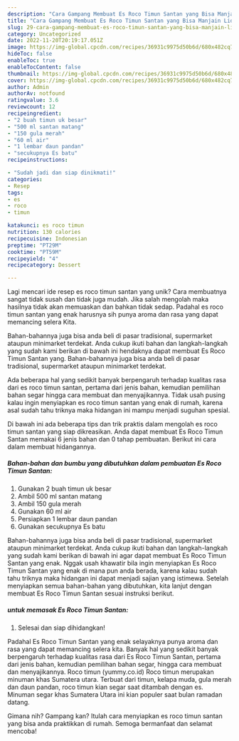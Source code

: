 ```yaml
---
description: "Cara Gampang Membuat Es Roco Timun Santan yang Bisa Manjain Lidah"
title: "Cara Gampang Membuat Es Roco Timun Santan yang Bisa Manjain Lidah"
slug: 29-cara-gampang-membuat-es-roco-timun-santan-yang-bisa-manjain-lidah
category: Uncategorized
date: 2022-11-20T20:19:17.051Z
image: https://img-global.cpcdn.com/recipes/36931c9975d50b6d/680x482cq70/es-roco-timun-santan-foto-resep-utama.jpg
hideToc: false
enableToc: true
enableTocContent: false
thumbnail: https://img-global.cpcdn.com/recipes/36931c9975d50b6d/680x482cq70/es-roco-timun-santan-foto-resep-utama.jpg
cover: https://img-global.cpcdn.com/recipes/36931c9975d50b6d/680x482cq70/es-roco-timun-santan-foto-resep-utama.jpg
author: Admin
authorAv: notfound
ratingvalue: 3.6
reviewcount: 12
recipeingredient:
- "2 buah timun uk besar"
- "500 ml santan matang"
- "150 gula merah"
- "60 ml air"
- "1 lembar daun pandan"
- "secukupnya Es batu"
recipeinstructions:

- "Sudah jadi dan siap dinikmati!"
categories:
- Resep
tags:
- es
- roco
- timun

katakunci: es roco timun 
nutrition: 130 calories
recipecuisine: Indonesian
preptime: "PT29M"
cooktime: "PT59M"
recipeyield: "4"
recipecategory: Dessert

---
```





Lagi mencari ide resep es roco timun santan yang unik? Cara membuatnya sangat tidak susah dan tidak juga mudah. Jika salah mengolah maka hasilnya tidak akan memuaskan dan bahkan tidak sedap. Padahal es roco timun santan yang enak harusnya sih punya aroma dan rasa yang dapat memancing selera Kita.





Bahan-bahannya juga bisa anda beli di pasar tradisional, supermarket ataupun minimarket terdekat. Anda cukup ikuti bahan dan langkah-langkah yang sudah kami berikan di bawah ini hendaknya dapat membuat Es Roco Timun Santan yang. Bahan-bahannya juga bisa anda beli di pasar tradisional, supermarket ataupun minimarket terdekat.

Ada beberapa hal yang sedikit banyak berpengaruh terhadap kualitas rasa dari es roco timun santan, pertama dari jenis bahan, kemudian pemilihan bahan segar hingga cara membuat dan menyajikannya. Tidak usah pusing kalau ingin menyiapkan es roco timun santan yang enak di rumah, karena asal sudah tahu triknya maka hidangan ini mampu menjadi suguhan spesial.






Di bawah ini ada beberapa tips dan trik praktis dalam mengolah es roco timun santan yang siap dikreasikan. Anda dapat membuat Es Roco Timun Santan memakai 6 jenis bahan dan 0 tahap pembuatan. Berikut ini cara dalam membuat hidangannya.

<!--inarticleads1-->

##### Bahan-bahan dan bumbu yang dibutuhkan dalam pembuatan Es Roco Timun Santan:

1. Gunakan 2 buah timun uk besar
1. Ambil 500 ml santan matang
1. Ambil 150 gula merah
1. Gunakan 60 ml air
1. Persiapkan 1 lembar daun pandan
1. Gunakan secukupnya Es batu


Bahan-bahannya juga bisa anda beli di pasar tradisional, supermarket ataupun minimarket terdekat. Anda cukup ikuti bahan dan langkah-langkah yang sudah kami berikan di bawah ini agar dapat membuat Es Roco Timun Santan yang enak. Nggak usah khawatir bila ingin menyiapkan Es Roco Timun Santan yang enak di mana pun anda berada, karena kalau sudah tahu triknya maka hidangan ini dapat menjadi sajian yang istimewa. Setelah menyiapkan semua bahan-bahan yang dibutuhkan, kita lanjut dengan membuat Es Roco Timun Santan sesuai instruksi berikut. 

<!--inarticleads2-->

#####  untuk memasak Es Roco Timun Santan:


1. Selesai dan siap dihidangkan!

Padahal Es Roco Timun Santan yang enak selayaknya punya aroma dan rasa yang dapat memancing selera kita. Banyak hal yang sedikit banyak berpengaruh terhadap kualitas rasa dari Es Roco Timun Santan, pertama dari jenis bahan, kemudian pemilihan bahan segar, hingga cara membuat dan menyajikannya. Roco timun (yummy.co.id) Roco timun merupakan minuman khas Sumatera utara. Terbuat dari timun, kelapa muda, gula merah dan daun pandan, roco timun kian segar saat ditambah dengan es. Minuman segar khas Sumatera Utara ini kian populer saat bulan ramadan datang. 

Gimana nih? Gampang kan? Itulah cara menyiapkan es roco timun santan yang bisa anda praktikkan di rumah. Semoga bermanfaat dan selamat mencoba!
